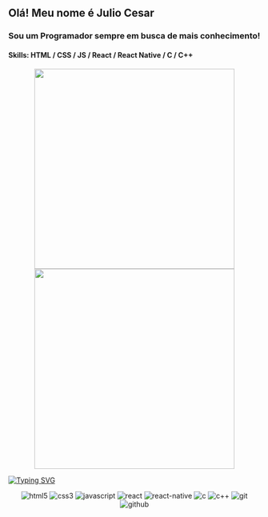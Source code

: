 ## Olá! Meu nome é Julio Cesar 
### Sou um Programador sempre em busca de mais conhecimento!
#### Skills: HTML / CSS / JS / React / React Native / C / C++

<p align = "center">
  <img src="https://github-readme-stats.vercel.app/api?username=julio5g&show_icons=true&theme=radical" width = 400>
  <img src="https://github-readme-stats.vercel.app/api/top-langs/?username=julio5g&layout=compact&theme=radical" width = 400>
</p>

[![Typing SVG](https://readme-typing-svg.herokuapp.com?font=Roboto&size=60&center=true&vCenter=true&width=2284&height=100&lines=Clean+Code)](https://git.io/typing-svg)

<p align="center">
	<img src="https://img.shields.io/badge/html5-%23E34F26.svg?style=for-the-badge&logo=html5&logoColor=white" alt="html5">
	<img src="https://img.shields.io/badge/css3-%231572B6.svg?style=for-the-badge&logo=css3&logoColor=white" alt="css3">
	<img src="https://img.shields.io/badge/javascript-%23323330.svg?style=for-the-badge&logo=javascript&logoColor=%23F7DF1E" alt="javascript">
	<img src="https://img.shields.io/badge/react-%2320232a.svg?style=for-the-badge&logo=react&logoColor=%2361DAFB" alt="react">
	<img src="https://img.shields.io/badge/react_native-%2320232a.svg?style=for-the-badge&logo=react&logoColor=%2361DAFB" alt="react-native">
	<img src="https://img.shields.io/badge/c-%2300599C.svg?style=for-the-badge&logo=c&logoColor=white" alt="c">
	<img src="https://img.shields.io/badge/c++-%2300599C.svg?style=for-the-badge&logo=c%2B%2B&logoColor=white" alt="c++">
	<img src="https://img.shields.io/badge/git-%23F05033.svg?style=for-the-badge&logo=git&logoColor=white" alt="git">
	<img src="https://img.shields.io/badge/github-%23121011.svg?style=for-the-badge&logo=github&logoColor=white" alt="github">
</p>
